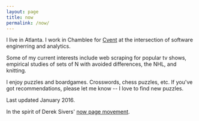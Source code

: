 ```yaml
---
layout: page
title: now
permalink: /now/
---
```


I live in Atlanta. I work in Chamblee for [Cvent][Cvent] at the intersection of software enginerring and analytics.

Some of my current interests include web scraping for popular tv shows, empirical studies of sets of N with avoided differences, the NHL, and knitting.

I enjoy puzzles and boardgames. Crosswords, chess puzzles, etc. If you've got recommendations, please let me know -- I love to find new puzzles.

Last updated January 2016.

In the spirit of Derek Sivers' [now page movement][now movement].



[Cvent]: http://www.cvent.com
[now movement]: http://www.sivers.org/now3

